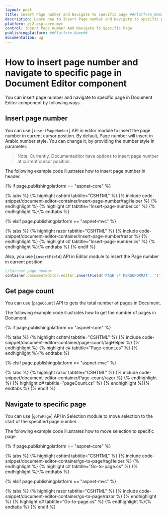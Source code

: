 ```yaml
---
layout: post
title: Insert Page number and Navigate to specific page ##Platform_Name## Document Editor Component
description: Learn how to Insert Page number and Navigate to specific page from the Syncfusion ##Platform_Name## Document Editor Component
platform: ej2-asp-core-mvc
control: Insert Page number And Navigate To Specific Page
publishingplatform: ##Platform_Name##
documentation: ug
---
```


# How to insert page number and navigate to specific page in Document Editor component

You can insert page number and navigate to specific page in Document Editor component by following ways.

## Insert page number

You can use [`insertPageNumber`] API in editor module to insert the page number in current cursor position. By default, Page number will insert in Arabic number style. You can change it, by providing the number style in parameter.

>Note: Currently, Documenteditor have options to insert page number at current cursor position.

The following example code illustrates how to insert page number in header.

{% if page.publishingplatform == "aspnet-core" %}

{% tabs %}
{% highlight cshtml tabtitle="CSHTML" %}
{% include code-snippet/document-editor-container/insert-page-number/tagHelper %}
{% endhighlight %}
{% highlight c# tabtitle="Insert-page-number.cs" %}
{% endhighlight %}{% endtabs %}

{% elsif page.publishingplatform == "aspnet-mvc" %}

{% tabs %}
{% highlight razor tabtitle="CSHTML" %}
{% include code-snippet/document-editor-container/insert-page-number/razor %}
{% endhighlight %}
{% highlight c# tabtitle="Insert-page-number.cs" %}
{% endhighlight %}{% endtabs %}
{% endif %}

Also, you use [`insertField`] API in Editor module to insert the Page number in current position

```typescript
//Current page number
container.documentEditor.editor.insertField('PAGE \* MERGEFORMAT', '1');
```

## Get page count

You can use [`pageCount`] API to gets the total number of pages in Document.

The following example code illustrates how to get the number of pages in Document.

{% if page.publishingplatform == "aspnet-core" %}

{% tabs %}
{% highlight cshtml tabtitle="CSHTML" %}
{% include code-snippet/document-editor-container/page-count/tagHelper %}
{% endhighlight %}
{% highlight c# tabtitle="Page-count.cs" %}
{% endhighlight %}{% endtabs %}

{% elsif page.publishingplatform == "aspnet-mvc" %}

{% tabs %}
{% highlight razor tabtitle="CSHTML" %}
{% include code-snippet/document-editor-container/Page-count/razor %}
{% endhighlight %}
{% highlight c# tabtitle="pageCount.cs" %}
{% endhighlight %}{% endtabs %}
{% endif %}

## Navigate to specific page

You can use [`goToPage`] API in Selection module to move selection to the start of the specified page number.

The following example code illustrates how to move selection to specific page.

{% if page.publishingplatform == "aspnet-core" %}

{% tabs %}
{% highlight cshtml tabtitle="CSHTML" %}
{% include code-snippet/document-editor-container/go-to-page/tagHelper %}
{% endhighlight %}
{% highlight c# tabtitle="Go-to-page.cs" %}
{% endhighlight %}{% endtabs %}

{% elsif page.publishingplatform == "aspnet-mvc" %}

{% tabs %}
{% highlight razor tabtitle="CSHTML" %}
{% include code-snippet/document-editor-container/go-to-page/razor %}
{% endhighlight %}
{% highlight c# tabtitle="Go-to-page.cs" %}
{% endhighlight %}{% endtabs %}
{% endif %}